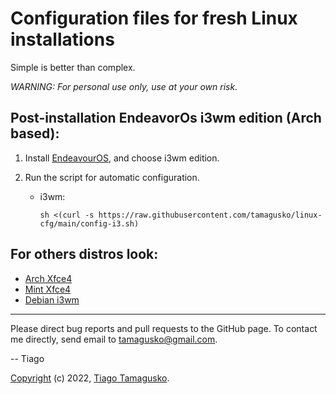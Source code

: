# Configuration files for fresh Linux installations

Simple is better than complex.

*WARNING: For personal use only, use at your own risk.*

## Post-installation EndeavorOs i3wm edition (Arch based):

1. Install [EndeavourOS](https://endeavouros.com/), and choose i3wm edition.

2. Run the script for automatic configuration.

    * i3wm:

          sh <(curl -s https://raw.githubusercontent.com/tamagusko/linux-cfg/main/config-i3.sh)

## For others distros look:

- [Arch Xfce4](docs/Arch-xfce4.md)
- [Mint Xfce4](docs/Mint-xfce4.md)
- [Debian i3wm](docs/Debian-i3wm.md)

---

Please direct bug reports and pull requests to the GitHub page. To contact me directly, send email to 
[tamagusko@gmail.com](mailto:tamagusko@gmail.com).

-- Tiago

[Copyright](LICENSE) (c) 2022, [Tiago Tamagusko](https://github.com/tamagusko).
